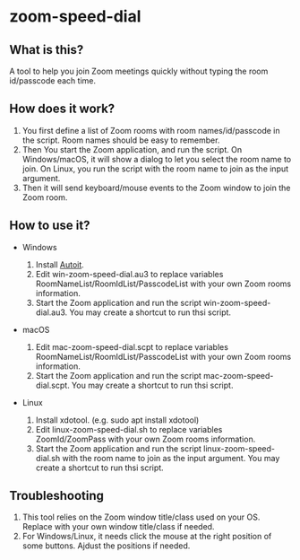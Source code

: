 # zoom-speed-dial

## What is this?
A tool to help you join Zoom meetings quickly without typing the room id/passcode each time.

## How does it work?
1. You first define a list of Zoom rooms with room names/id/passcode in the script. Room names should be easy to remember.
2. Then You start the Zoom application, and run the script. On Windows/macOS, it will show a dialog to let you select the room name to join. On Linux, you run the script with the room name to join as the input argument.
3. Then it will send keyboard/mouse events to the Zoom window to join the Zoom room. 

## How to use it?

- Windows

  1. Install [Autoit](https://www.autoitscript.com/site/).
  2. Edit win-zoom-speed-dial.au3 to replace variables RoomNameList/RoomIdList/PasscodeList with your own Zoom rooms information.
  3. Start the Zoom application and run the script win-zoom-speed-dial.au3. You may create a shortcut to run thsi script.
  
- macOS

  1. Edit mac-zoom-speed-dial.scpt to replace variables RoomNameList/RoomIdList/PasscodeList with your own Zoom rooms information.
  2. Start the Zoom application and run the script mac-zoom-speed-dial.scpt. You may create a shortcut to run thsi script.

- Linux

  1. Install xdotool. (e.g. sudo apt install xdotool)
  2. Edit linux-zoom-speed-dial.sh to replace variables ZoomId/ZoomPass with your own Zoom rooms information.
  3. Start the Zoom application and run the script linux-zoom-speed-dial.sh with the room name to join as the input argument. You may create a shortcut to run thsi script.

## Troubleshooting
1. This tool relies on the Zoom window title/class used on your OS. Replace with your own window title/class if needed.
2. For Windows/Linux, it needs click the mouse at the right position of some buttons. Ajdust the positions if needed.  
